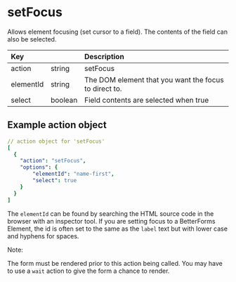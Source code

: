 # setFocus

Allows element focusing \(set cursor to a field\). The contents of the field can also be selected.

| Key |  | Description |
| :--- | :--- | :--- |
| action | string | setFocus |
| elementId | string | The DOM element that you want the focus to direct to. |
| select | boolean | Field contents are selected when true |

## Example action object

```yaml
// action object for 'setFocus'
[
  {
    "action": "setFocus",
    "options": {
        "elementId": "name-first",
        "select": true
    }
  }
]
```

The `elementId` can be found by searching the HTML source code in the browser with an inspector tool. If you are setting focus to a BetterForms Element, the id is often set to the same as the `label` text but with lower case and hyphens for spaces.

Note:

The form must be rendered prior to this action being called. You may have to use a `wait` action to give the form a chance to render.

